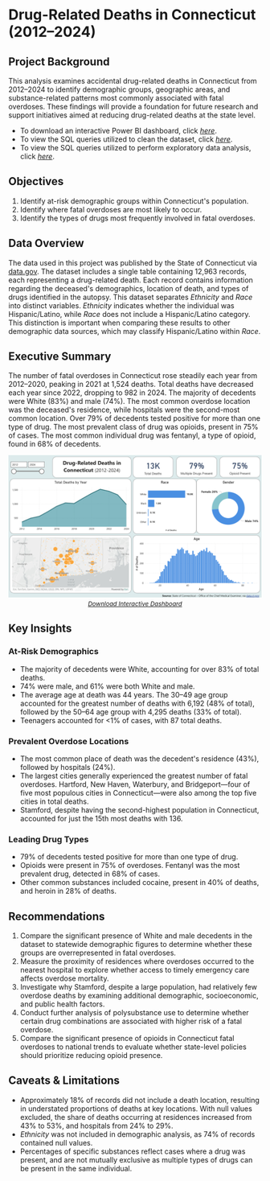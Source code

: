 # Drug-Related Deaths in Connecticut (2012–2024)

## **Project Background**
This analysis examines accidental drug-related deaths in Connecticut from 2012–2024 to identify demographic groups, geographic areas, and substance-related patterns most commonly associated with fatal overdoses. These findings will provide a foundation for future research and support initiatives aimed at reducing drug-related deaths at the state level.

- To download an interactive Power BI dashboard, click [*here*](https://github.com/nickgasperi/ct-drug-deaths-analysis/raw/main/powerbi/ct-drug-deaths-analysis_public.pbix).<br>
- To view the SQL queries utilized to clean the dataset, click [*here*](https://github.com/nickgasperi/ct-drug-deaths-analysis/blob/main/code/drugmortality-data-cleaning.sql).<br>
- To view the SQL queries utilized to perform exploratory data analysis, click [*here*](https://github.com/nickgasperi/ct-drug-deaths-analysis/blob/main/code/drugmortality-exploratory-analysis.sql).

## **Objectives**
1. Identify at-risk demographic groups within Connecticut's population.
2. Identify where fatal overdoses are most likely to occur.
3. Identify the types of drugs most frequently involved in fatal overdoses.

## **Data Overview**
The data used in this project was published by the State of Connecticut via [data.gov](https://catalog.data.gov/dataset/accidental-drug-related-deaths-2012-2018). The dataset includes a single table containing 12,963 records, each representing a drug-related death. Each record contains information regarding the deceased's demographics, location of death, and types of drugs identified in the autopsy. This dataset separates *Ethnicity* and *Race* into distinct variables. *Ethnicity* indicates whether the individual was Hispanic/Latino, while *Race* does not include a Hispanic/Latino category. This distinction is important when comparing these results to other demographic data sources, which may classify Hispanic/Latino within *Race*.

## **Executive Summary**
The number of fatal overdoses in Connecticut rose steadily each year from 2012–2020, peaking in 2021 at 1,524 deaths. Total deaths have decreased each year since 2022, dropping to 982 in 2024. The majority of decedents were White (83%) and male (74%). The most common overdose location was the deceased's residence, while hospitals were the second-most common location. Over 79% of decedents tested positive for more than one type of drug. The most prevalent class of drug was opioids, present in 75% of cases. The most common individual drug was fentanyl, a type of opioid, found in 68% of decedents.

<div align="center">
  <img src="images/ct-drug-deaths-dashboard.png"><br>
  <a href="https://github.com/nickgasperi/ct-drug-deaths-analysis/raw/main/powerbi/ct-drug-deaths-analysis_public.pbix"
  style="font-size:12px; font-style:italic;">
    Download Interactive Dashboard
  </a>
</div>

## **Key Insights**
### **At-Risk Demographics**
* The majority of decedents were White, accounting for over 83% of total deaths.
* 74% were male, and 61% were both White and male.
* The average age at death was 44 years. The 30–49 age group accounted for the greatest number of deaths with 6,192 (48% of total), followed by the 50–64 age group with 4,295 deaths (33% of total).
* Teenagers accounted for <1% of cases, with 87 total deaths.

### **Prevalent Overdose Locations**
* The most common place of death was the decedent's residence (43%), followed by hospitals (24%).
* The largest cities generally experienced the greatest number of fatal overdoses. Hartford, New Haven, Waterbury, and Bridgeport—four of five most populous cities in Connecticut—were also among the top five cities in total deaths.
* Stamford, despite having the second-highest population in Connecticut, accounted for just the 15th most deaths with 136.

### **Leading Drug Types**
* 79% of decedents tested positive for more than one type of drug.
* Opioids were present in 75% of overdoses. Fentanyl was the most prevalent drug, detected in 68% of cases.
* Other common substances included cocaine, present in 40% of deaths, and heroin in 28% of deaths.

## **Recommendations**
1. Compare the significant presence of White and male decedents in the dataset to statewide demographic figures to determine whether these groups are overrepresented in fatal overdoses. 
2. Measure the proximity of residences where overdoses occurred to the nearest hospital to explore whether access to timely emergency care affects overdose mortality. 
3. Investigate why Stamford, despite a large population, had relatively few overdose deaths by examining additional demographic, socioeconomic, and public health factors.
4. Conduct further analysis of polysubstance use to determine whether certain drug combinations are associated with higher risk of a fatal overdose.
5. Compare the significant presence of opioids in Connecticut fatal overdoses to national trends to evaluate whether state-level policies should prioritize reducing opioid presence.

## **Caveats & Limitations**
* Approximately 18% of records did not include a death location, resulting in understated proportions of deaths at key locations. With null values excluded, the share of deaths occurring at residences increased from 43% to 53%, and hospitals from 24% to 29%.
* *Ethnicity* was not included in demographic analysis, as 74% of records contained null values.
* Percentages of specific substances reflect cases where a drug was present, and are not mutually exclusive as multiple types of drugs can be present in the same individual.

